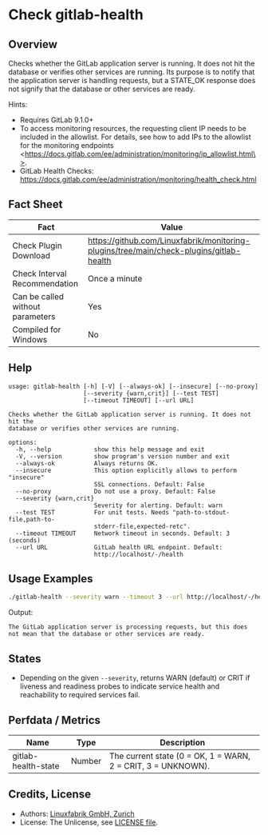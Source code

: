 # Check gitlab-health

## Overview

Checks whether the GitLab application server is running. It does not hit the database or verifies other services are running. Its purpose is to notify that the application server is handling requests, but a STATE_OK response does not signify that the database or other services are ready.

Hints:

* Requires GitLab 9.1.0+
* To access monitoring resources, the requesting client IP needs to be included in the allowlist. For details, see <span class="title-ref">how to add IPs to the allowlist for the monitoring endpoints \<https://docs.gitlab.com/ee/administration/monitoring/ip_allowlist.html\></span>.
* GitLab Health Checks: <https://docs.gitlab.com/ee/administration/monitoring/health_check.html>


## Fact Sheet

| Fact | Value |
|----|----|
| Check Plugin Download                 | <https://github.com/Linuxfabrik/monitoring-plugins/tree/main/check-plugins/gitlab-health> |
| Check Interval Recommendation         | Once a minute |
| Can be called without parameters      | Yes |
| Compiled for Windows                  | No |


## Help

```text
usage: gitlab-health [-h] [-V] [--always-ok] [--insecure] [--no-proxy]
                     [--severity {warn,crit}] [--test TEST]
                     [--timeout TIMEOUT] [--url URL]

Checks whether the GitLab application server is running. It does not hit the
database or verifies other services are running.

options:
  -h, --help            show this help message and exit
  -V, --version         show program's version number and exit
  --always-ok           Always returns OK.
  --insecure            This option explicitly allows to perform "insecure"
                        SSL connections. Default: False
  --no-proxy            Do not use a proxy. Default: False
  --severity {warn,crit}
                        Severity for alerting. Default: warn
  --test TEST           For unit tests. Needs "path-to-stdout-file,path-to-
                        stderr-file,expected-retc".
  --timeout TIMEOUT     Network timeout in seconds. Default: 3 (seconds)
  --url URL             GitLab health URL endpoint. Default:
                        http://localhost/-/health
```


## Usage Examples

```bash
./gitlab-health --severity warn --timeout 3 --url http://localhost/-/health
```

Output:

```text
The GitLab application server is processing requests, but this does not mean that the database or other services are ready.
```


## States

* Depending on the given `--severity`, returns WARN (default) or CRIT if liveness and readiness probes to indicate service health and reachability to required services fail.


## Perfdata / Metrics

| Name | Type | Description |
|----|----|----|
| gitlab-health-state | Number | The current state (0 = OK, 1 = WARN, 2 = CRIT, 3 = UNKNOWN). |


## Credits, License

* Authors: [Linuxfabrik GmbH, Zurich](https://www.linuxfabrik.ch)
* License: The Unlicense, see [LICENSE file](https://unlicense.org/).
